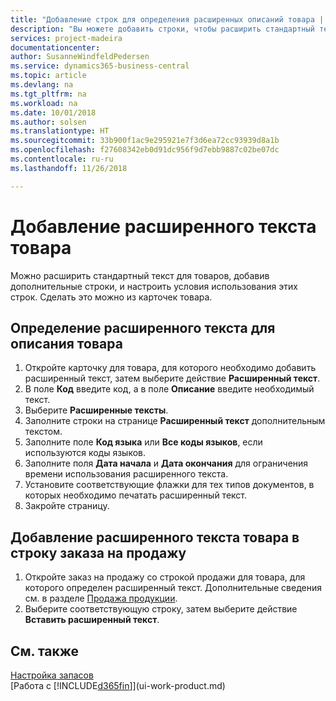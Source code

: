 ```yaml
---
title: "Добавление строк для определения расширенных описаний товара | Документы Майкрософт"
description: "Вы можете добавить строки, чтобы расширить стандартный текст описания товара."
services: project-madeira
documentationcenter: 
author: SusanneWindfeldPedersen
ms.service: dynamics365-business-central
ms.topic: article
ms.devlang: na
ms.tgt_pltfrm: na
ms.workload: na
ms.date: 10/01/2018
ms.author: solsen
ms.translationtype: HT
ms.sourcegitcommit: 33b900f1ac9e295921e7f3d6ea72cc93939d8a1b
ms.openlocfilehash: f27608342eb0d91dc956f9d7ebb9887c02be07dc
ms.contentlocale: ru-ru
ms.lasthandoff: 11/26/2018

---
```

# <a name="add-extended-item-text"></a>Добавление расширенного текста товара
Можно расширить стандартный текст для товаров, добавив дополнительные строки, и настроить условия использования этих строк. Сделать это можно из карточек товара.

## <a name="to-define-extended-text-for-an-item-description"></a>Определение расширенного текста для описания товара
1. Откройте карточку для товара, для которого необходимо добавить расширенный текст, затем выберите действие **Расширенный текст**.
2. В поле **Код** введите код, а в поле **Описание** введите необходимый текст.
3. Выберите **Расширенные тексты**.
4. Заполните строки на странице **Расширенный текст** дополнительным текстом.
5. Заполните поле **Код языка** или **Все коды языков**, если используются коды языков.
6. Заполните поля **Дата начала** и **Дата окончания** для ограничения времени использования расширенного текста.
7. Установите соответствующие флажки для тех типов документов, в которых необходимо печатать расширенный текст.
8. Закройте страницу.

## <a name="to-add-an-extended-item-text-on-a-sales-order-line"></a>Добавление расширенного текста товара в строку заказа на продажу
1. Откройте заказ на продажу со строкой продажи для товара, для которого определен расширенный текст. Дополнительные сведения см. в разделе [Продажа продукции](sales-how-sell-products.md).
2. Выберите соответствующую строку, затем выберите действие **Вставить расширенный текст**.

## <a name="see-also"></a>См. также
[Настройка запасов](inventory-setup-inventory.md)  
[Работа с [!INCLUDE[d365fin](includes/d365fin_md.md)]](ui-work-product.md)

